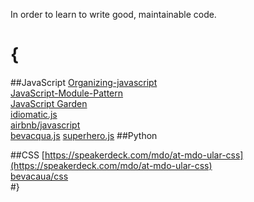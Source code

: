 In order to learn to write good, maintainable code.
# {
##JavaScript
[Organizing-javascript](http://alistapart.com/article/the-design-of-code-organizing-javascript)  
[JavaScript-Module-Pattern](https://css-tricks.com/how-do-you-structure-javascript-the-module-pattern-edition/)  
[JavaScript Garden](http://bonsaiden.github.io/JavaScript-Garden/zhtw/)  
[idiomatic.js](https://github.com/rwaldron/idiomatic.js)  
[airbnb/javascript](https://github.com/airbnb/javascript)  
[bevacqua.js](https://github.com/bevacqua/js)
[superhero.js](https://github.com/superherojs/superherojs)
##Python


##CSS
[https://speakerdeck.com/mdo/at-mdo-ular-css](https://speakerdeck.com/mdo/at-mdo-ular-css)  
[bevacaua/css](https://github.com/bevacqua/css)  
#}
